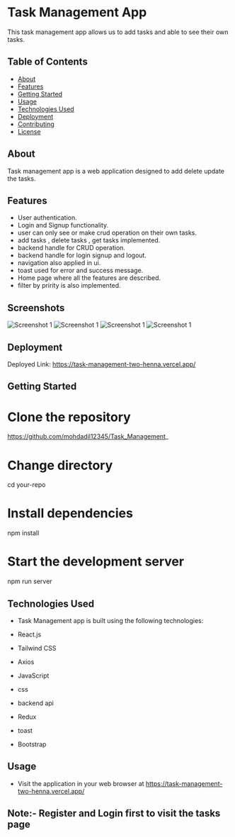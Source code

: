 
# Task Management App

 This task management app  allows us to add tasks and able to see their own tasks.

## Table of Contents

- [About](#about)
- [Features](#features)
- [Getting Started](#getting-started)
- [Usage](#usage)
- [Technologies Used](#technologies-used)
- [Deployment](#deployment)
- [Contributing](#contributing)
- [License](#license)

## About

Task management app is a web application designed to add delete update the tasks.

## Features

- User authentication.
- Login and Signup functionality.
- user can only see or make crud operation on their own tasks.
- add tasks , delete tasks , get tasks implemented.
- backend handle for CRUD operation.
- backend handle for login signup and logout.
- navigation also applied in ui.
- toast used for error and success message.
- Home page where all the features are described.
- filter by pririty is also implemented.


## Screenshots

![Screenshot 1](../src/assets/home.png)
![Screenshot 1](./src/assets/task.png)
![Screenshot 1](./src/assets/signup.png)
![Screenshot 1](./src/assets/login.png)

## Deployment

Deployed Link: https://task-management-two-henna.vercel.app/

## Getting Started

# Clone the repository

https://github.com/mohdadil12345/Task_Management_

# Change directory

cd your-repo

# Install dependencies

npm install

# Start the development server

npm run server

## Technologies Used

- Task Management app  is built using the following technologies:

- React.js
- Tailwind CSS
- Axios
- JavaScript
- css
- backend api
- Redux
- toast
- Bootstrap

## Usage

- Visit the application in your web browser at https://task-management-two-henna.vercel.app/


## Note:- Register and Login first to visit the tasks page
